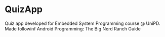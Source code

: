# QuizApp
Quiz app developed for Embedded System Programming course @ UniPD. Made followinf Android Programming: The Big Nerd Ranch Guide

